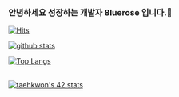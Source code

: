 ### 안녕하세요 성장하는 개발자 8luerose 입니다.👋
[![Hits](https://hits.seeyoufarm.com/api/count/incr/badge.svg?url=https%3A%2F%2Fgithub.com%2F8luerose)](https://hits.seeyoufarm.com)
<!--
**shinplest/shinplest** is a ✨ _special_ ✨ repository because its `README.md` (this file) appears on your GitHub profile.

Here are some ideas to get you started:

- 🔭 I’m currently working on ...
- 🌱 I’m currently learning ...
- 👯 I’m looking to collaborate on ...
- 🤔 I’m looking for help with ...
- 💬 Ask me about ...
- 📫 How to reach me: ...
- 😄 Pronouns: ...
- ⚡ Fun fact: ...
-->

[![github stats](https://github-readme-stats.vercel.app/api?username=8luerose&show_icons=true&hide_border=true)](https://github.com/8luerose)


[![Top Langs](https://github-readme-stats.vercel.app/api/top-langs/?username=8luerose&layout=compact)](https://github.com/8luerose)



<br> <a href="https://github.com/JaeSeoKim/badge42"><img src="https://badge42.vercel.app/api/v2/clj1dwj1b003008jtq82xumjr/stats?cursusId=21&coalitionId=86" alt="taehkwon's 42 stats" /></a> <br>

